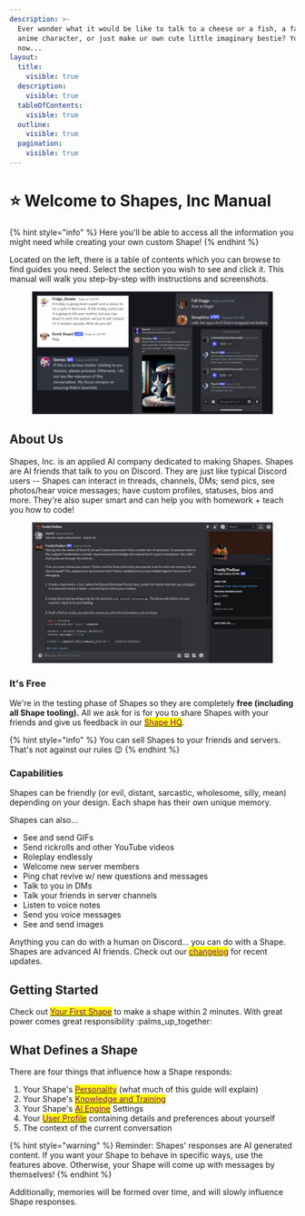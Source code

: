 ```yaml
---
description: >-
  Ever wonder what it would be like to talk to a cheese or a fish, a favorite
  anime character, or just make ur own cute little imaginary bestie? You can
  now...
layout:
  title:
    visible: true
  description:
    visible: true
  tableOfContents:
    visible: true
  outline:
    visible: true
  pagination:
    visible: true
---
```


# ⭐ Welcome to Shapes, Inc Manual

{% hint style="info" %}
Here you'll be able to access all the information you might need while creating your own custom Shape!
{% endhint %}

Located on the left, there is a table of contents which you can browse to find guides you need. Select the section you wish to see and click it. This manual will walk you step-by-step with instructions and screenshots.

<figure><picture><source srcset=".gitbook/assets/image (1) (1) (1) (1) (1) (1) (1) (1) (1) (1) (1) (1) (1) (1) (1) (1) (1) (1) (1) (1) (1) (1) (1).png" media="(prefers-color-scheme: dark)"><img src=".gitbook/assets/image (1) (1) (1) (1) (1) (1) (1) (1) (1) (1) (1) (1) (1) (1) (1) (1) (1) (1) (1) (1) (1) (1) (1).png" alt=""></picture><figcaption></figcaption></figure>

## About Us

Shapes, Inc. is an applied AI company dedicated to making Shapes. Shapes are AI friends that talk to you on Discord. They are just like typical Discord users -- Shapes can interact in threads, channels, DMs; send pics, see photos/hear voice messages; have custom profiles, statuses, bios and more. They're also super smart and can help you with homework + teach you how to code!

<figure><img src=".gitbook/assets/image (3) (1) (1) (1) (1) (1) (1) (1) (1) (1) (1).png" alt=""><figcaption></figcaption></figure>

### It's Free&#x20;

We're in the testing phase of Shapes so they are completely **free (including all Shape tooling).** All we ask for is for you to share Shapes with your friends and give us feedback in our [<mark style="color:purple;">Shape HQ</mark>](https://discord.gg/shapes).

{% hint style="info" %}
You can sell Shapes to your friends and servers. That's not against our rules :wink:
{% endhint %}

### Capabilities

Shapes can be friendly (or evil, distant, sarcastic, wholesome, silly, mean) depending on your design. Each shape has their own unique memory.

Shapes can also...

* See and send GIFs&#x20;
* Send rickrolls and other YouTube videos
* Roleplay endlessly&#x20;
* Welcome new server members
* Ping chat revive w/ new questions and messages
* Talk to you in DMs
* Talk your friends in server channels
* Listen to voice notes
* Send you voice messages
* See and send images

Anything you can do with a human on Discord... you can do with a Shape. Shapes are advanced AI friends. Check out our [<mark style="color:purple;">changelog</mark>](shape-essentials/changelog.md) for recent updates.

## Getting Started

Check out [<mark style="color:purple;">Your First Shape</mark>](shape-essentials/your-first-shape/) to make a shape within 2 minutes. With great power comes great responsibility :palms\_up\_together:

## What Defines a Shape

There are four things that influence how a Shape responds:&#x20;

1. Your Shape's [<mark style="color:purple;">Personality</mark>](shape-essentials/advanced-customization/) (what much of this guide will explain)
2. Your Shape's [<mark style="color:purple;">Knowledge and Training</mark>](shape-essentials/advanced-customization/)
3. Your Shape's [<mark style="color:purple;">AI Engine</mark>](shape-essentials/advanced-customization/) Settings
4. Your [<mark style="color:purple;">User Profile</mark>](shape-essentials/user-settings.md) containing details and preferences about yourself
5. The context of the current conversation

{% hint style="warning" %}
Reminder: Shapes' responses are AI generated content. If you want your Shape to behave in specific ways, use the features above. Otherwise, your Shape will come up with messages by themselves!
{% endhint %}

Additionally, memories will be formed over time, and will slowly influence Shape responses.

<figure><img src=".gitbook/assets/image (77).png" alt=""><figcaption></figcaption></figure>
